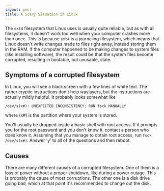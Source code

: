```yaml
---
layout: post
title: A Scary Situation in Linux
---
```

The `ext4` filesystem that Linux uses is usually quite reliable, but as with all filesystems, it doesn't work too well when your computer crashes more than once.  This is because `ext4` is a journaling filesystem, which means that Linux doesn't write changes made to files right away, instead storing them in the RAM.  If the computer happened to be making changes to system files (like installing software), the result could be that the system files become corrupted, resulting in bootable, but unusable, state.

## Symptoms of a corrupted filesystem

In Linux, you will see a black screen with a few lines of white text.  The rather cryptic instructions don't help waylayers, but the instructions are actually mildly helpful.  It probably looks somewhat like

```
/dev/s(x#): UNEXPECTED INCONSISTENCY; RUN fsck MANUALLY
```

where (x#) is the partition where your system is stored.

You'll usually be dropped inside a basic shell with root access.  If it prompts you for the root password and you don't know it, contact a person who does know it.  Assuming that you manage to obtain root access, run `fsck /dev/s(x#)`.  Answer 'y' to all of the questions and then reboot.

## Causes

There are many different causes of a corrupted filesystem.  One of them is a loss of power without a proper shutdown, like during a power outage.  This is probably the cause of most corruptions.  The other one is a disk drive going bad, which at that point it's recommended to change out the disk.
